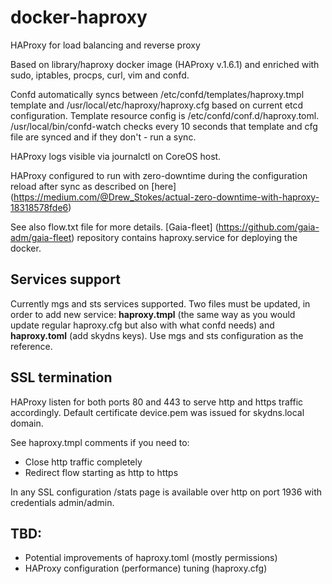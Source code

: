 # docker-haproxy

HAProxy for load balancing and reverse proxy

Based on library/haproxy docker image (HAProxy v.1.6.1) and enriched with sudo, iptables, procps, curl, vim and confd.

Confd automatically syncs between /etc/confd/templates/haproxy.tmpl template and /usr/local/etc/haproxy/haproxy.cfg based on current etcd configuration.
Template resource config is /etc/confd/conf.d/haproxy.toml. /usr/local/bin/confd-watch checks every 10 seconds that template and cfg file are synced and if they don't - run a sync.

HAProxy logs visible via journalctl on CoreOS host.

HAProxy configured to run with zero-downtime during the configuration reload after sync as described on [here] (https://medium.com/@Drew_Stokes/actual-zero-downtime-with-haproxy-18318578fde6)

See also flow.txt file for more details. [Gaia-fleet] (https://github.com/gaia-adm/gaia-fleet) repository contains haproxy.service for deploying the docker.

## Services support
Currently mgs and sts services supported. Two files must be updated, in order to add new service: **haproxy.tmpl** (the same way as you would update regular haproxy.cfg 
but also with what confd needs) and **haproxy.toml** (add skydns keys). Use mgs and sts configuration as the reference.

## SSL termination
HAProxy listen for both ports 80 and 443 to serve http and https traffic accordingly. Default certificate device.pem was issued for skydns.local domain.

See haproxy.tmpl comments if you need to:
- Close http traffic completely
- Redirect flow starting as http to https

In any SSL configuration /stats page is available over http on port 1936 with credentials admin/admin.

## TBD:
- Potential improvements of haproxy.toml (mostly permissions)
- HAProxy configuration (performance) tuning (haproxy.cfg)


